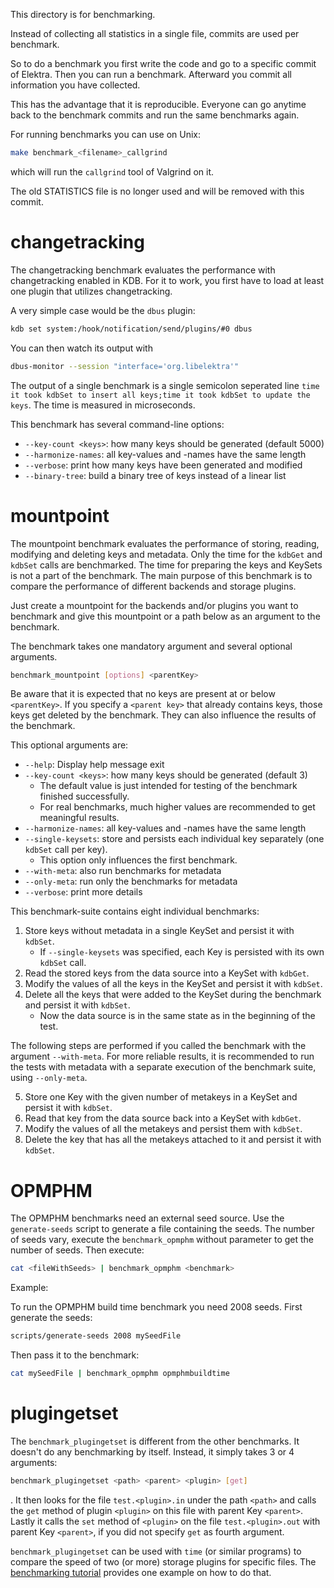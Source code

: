 This directory is for benchmarking.

Instead of collecting all statistics in a single file, commits are used per benchmark.

So to do a benchmark you first write the code and go to a specific commit of Elektra.
Then you can run a benchmark.
Afterward you commit all information you have collected.

This has the advantage that it is reproducible.
Everyone can go anytime back to the benchmark commits and run the same benchmarks again.

For running benchmarks you can use on Unix:

```sh
make benchmark_<filename>_callgrind
```

which will run the `callgrind` tool of Valgrind on it.

The old STATISTICS file is no longer used and will be removed with this commit.

# changetracking

The changetracking benchmark evaluates the performance with changetracking enabled in KDB.
For it to work, you first have to load at least one plugin that utilizes changetracking.

A very simple case would be the `dbus` plugin:

```sh
kdb set system:/hook/notification/send/plugins/#0 dbus
```

You can then watch its output with

```sh
dbus-monitor --session "interface='org.libelektra'"
```

The output of a single benchmark is a single semicolon seperated line `time it took kdbSet to insert all keys;time it took kdbSet to update the keys`.
The time is measured in microseconds.

This benchmark has several command-line options:

- `--key-count <keys>`: how many keys should be generated (default 5000)
- `--harmonize-names`: all key-values and -names have the same length
- `--verbose`: print how many keys have been generated and modified
- `--binary-tree`: build a binary tree of keys instead of a linear list

# mountpoint

The mountpoint benchmark evaluates the performance of storing, reading, modifying and deleting keys and metadata.
Only the time for the `kdbGet` and `kdbSet` calls are benchmarked.
The time for preparing the keys and KeySets is not a part of the benchmark.
The main purpose of this benchmark is to compare the performance of different backends and storage plugins.

Just create a mountpoint for the backends and/or plugins you want to benchmark and give this mountpoint or a path below as an argument to the benchmark.

The benchmark takes one mandatory argument and several optional arguments.

```sh
benchmark_mountpoint [options] <parentKey>
```

Be aware that it is expected that no keys are present at or below `<parentKey>`.
If you specify a `<parent key>` that already contains keys, those keys get deleted by the benchmark.
They can also influence the results of the benchmark.

This optional arguments are:

- `--help`: Display help message exit
- `--key-count <keys>`: how many keys should be generated (default 3)
  - The default value is just intended for testing of the benchmark finished successfully.
  - For real benchmarks, much higher values are recommended to get meaningful results.
- `--harmonize-names`: all key-values and -names have the same length
- `--single-keysets`: store and persists each individual key separately (one `kdbSet` call per key).
  - This option only influences the first benchmark.
- `--with-meta`: also run benchmarks for metadata
- `--only-meta`: run only the benchmarks for metadata
- `--verbose`: print more details

This benchmark-suite contains eight individual benchmarks:

1. Store keys without metadata in a single KeySet and persist it with `kdbSet`.
   - If `--single-keysets` was specified, each Key is persisted with its own `kdbSet` call.
2. Read the stored keys from the data source into a KeySet with `kdbGet`.
3. Modify the values of all the keys in the KeySet and persist it with `kdbSet`.
4. Delete all the keys that were added to the KeySet during the benchmark and persist it with `kdbSet`.
   - Now the data source is in the same state as in the beginning of the test.

The following steps are performed if you called the benchmark with the argument `--with-meta`.
For more reliable results, it is recommended to run the tests with metadata with a separate execution of the benchmark suite, using `--only-meta`.

5. Store one Key with the given number of metakeys in a KeySet and persist it with `kdbSet`.
6. Read that key from the data source back into a KeySet with `kdbGet`.
7. Modify the values of all the metakeys and persist them with `kdbSet`.
8. Delete the key that has all the metakeys attached to it and persist it with `kdbSet`.

# OPMPHM

The OPMPHM benchmarks need an external seed source.
Use the `generate-seeds` script to generate a file containing the seeds.
The number of seeds vary, execute the `benchmark_opmphm` without parameter to get the number of seeds.
Then execute:

```sh
cat <fileWithSeeds> | benchmark_opmphm <benchmark>
```

Example:

To run the OPMPHM build time benchmark you need 2008 seeds.
First generate the seeds:

```sh
scripts/generate-seeds 2008 mySeedFile
```

Then pass it to the benchmark:

```sh
cat mySeedFile | benchmark_opmphm opmphmbuildtime
```

# plugingetset

The `benchmark_plugingetset` is different from the other benchmarks.
It doesn't do any benchmarking by itself.
Instead, it simply takes 3 or 4 arguments:

```sh
benchmark_plugingetset <path> <parent> <plugin> [get]
```

. It then looks for the file `test.<plugin>.in` under the path `<path>` and calls the `get` method of plugin `<plugin>` on this file with parent Key `<parent>`.
Lastly it calls the `set` method of `<plugin>` on the file `test.<plugin>.out` with parent Key `<parent>`, if you did not specify `get` as fourth argument.

`benchmark_plugingetset` can be used with `time` (or similar programs) to compare the speed of two (or more) storage plugins for specific files.
The [benchmarking tutorial](../doc/tutorials/benchmarking.md) provides one example on how to do that.
